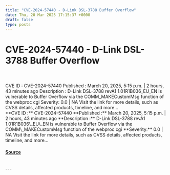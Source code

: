 ```yaml
---
title: "CVE-2024-57440 - D-Link DSL-3788 Buffer Overflow"
date: Thu, 20 Mar 2025 17:15:37 +0000
draft: false
type: posts
---
```

# CVE-2024-57440 - D-Link DSL-3788 Buffer Overflow

<br/>

<br/>
 CVE ID : CVE-2024-57440 Published : March 20, 2025, 5:15 p.m. | 2 hours, 43 minutes ago Description : D-Link DSL-3788 revA1 1.01R1B036_EU_EN is vulnerable to Buffer Overflow via the COMM_MAKECustomMsg function of the webproc cgi Severity: 0.0 | NA Visit the link for more details, such as CVSS details, affected products, timeline, and more... 
<br/>
**CVE ID :** CVE-2024-57440  
**Published :** March 20, 2025, 5:15 p.m. | 2 hours, 43 minutes ago  
**Description :** D-Link DSL-3788 revA1 1.01R1B036\_EU\_EN is vulnerable to Buffer Overflow via the COMM\_MAKECustomMsg function of the webproc cgi  
**Severity:** 0.0 | NA  
Visit the link for more details, such as CVSS details, affected products, timeline, and more...

#### [Source](https://cvefeed.io/vuln/detail/CVE-2024-57440)

<br/>
---
